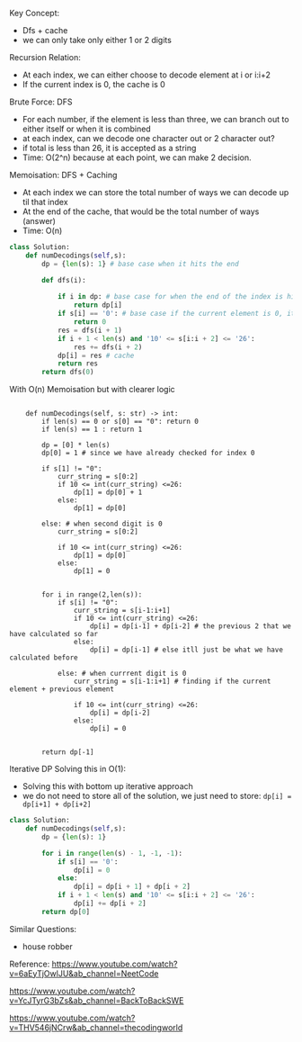 Key Concept:
- Dfs + cache
- we can only take only either 1 or 2 digits

Recursion Relation:
- At each index, we can either choose to decode element at i or i:i+2
- If the current index is 0, the cache is 0

Brute Force: DFS 
- For each number, if the element is less than three, we can branch out to either itself or when it is combined
- at each index, can we decode one character out or 2 character out?
- if total is less than 26, it is accepted as a string
- Time: O(2^n) because at each point, we can make 2 decision.


Memoisation: DFS + Caching
- At each index we can store the total number of ways we can decode up til that index
- At the end of the cache, that would be the total number of ways (answer)
- Time: O(n)


```python
class Solution:
    def numDecodings(self,s):
        dp = {len(s): 1} # base case when it hits the end

        def dfs(i):
           
            if i in dp: # base case for when the end of the index is hit or i has been cache
                return dp[i]
            if s[i] == '0': # base case if the current element is 0, it is not a valid number
                return 0
            res = dfs(i + 1)  
            if i + 1 < len(s) and '10' <= s[i:i + 2] <= '26':
                res += dfs(i + 2)
            dp[i] = res # cache
            return res
        return dfs(0)
```

With O(n) Memoisation but with clearer logic

```

    def numDecodings(self, s: str) -> int:
        if len(s) == 0 or s[0] == "0": return 0
        if len(s) == 1 : return 1
        
        dp = [0] * len(s)
        dp[0] = 1 # since we have already checked for index 0
        
        if s[1] != "0":
            curr_string = s[0:2]
            if 10 <= int(curr_string) <=26:
                dp[1] = dp[0] + 1 
            else:
                dp[1] = dp[0]
        
        else: # when second digit is 0
            curr_string = s[0:2]

            if 10 <= int(curr_string) <=26:
                dp[1] = dp[0]
            else:
                dp[1] = 0
            
        
        for i in range(2,len(s)):
            if s[i] != "0":
                curr_string = s[i-1:i+1]
                if 10 <= int(curr_string) <=26:
                    dp[i] = dp[i-1] + dp[i-2] # the previous 2 that we have calculated so far
                else:
                    dp[i] = dp[i-1] # else itll just be what we have calculated before
        
            else: # when currrent digit is 0
                curr_string = s[i-1:i+1] # finding if the current element + previous element

                if 10 <= int(curr_string) <=26:
                    dp[i] = dp[i-2]
                else:
                    dp[i] = 0

        
        return dp[-1]

```

Iterative DP Solving this in O(1):

- Solving this with bottom up iterative approach
- we do not need to store all of the solution, we just need to store:
    `dp[i] = dp[i+1] + dp[i+2]`


```python
class Solution:
    def numDecodings(self,s):
        dp = {len(s): 1}

        for i in range(len(s) - 1, -1, -1):
            if s[i] == '0':
                dp[i] = 0
            else:
                dp[i] = dp[i + 1] + dp[i + 2] 
            if i + 1 < len(s) and '10' <= s[i:i + 2] <= '26':
                dp[i] += dp[i + 2]
        return dp[0]
```

Similar Questions:
- house robber

Reference:
https://www.youtube.com/watch?v=6aEyTjOwlJU&ab_channel=NeetCode

https://www.youtube.com/watch?v=YcJTyrG3bZs&ab_channel=BackToBackSWE

https://www.youtube.com/watch?v=THV546jNCrw&ab_channel=thecodingworld
